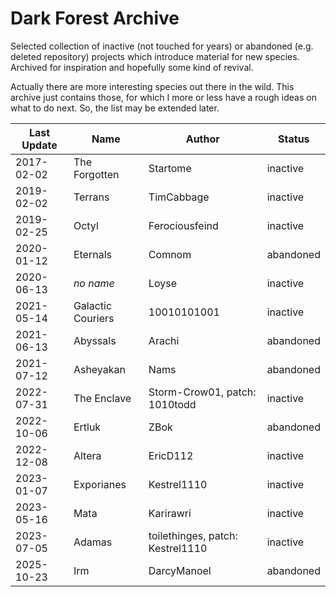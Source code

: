 # Dark Forest Archive

Selected collection of inactive (not touched for years) or abandoned (e.g. deleted repository) projects which introduce material for new species. Archived for inspiration and hopefully some kind of revival.

Actually there are more interesting species out there in the wild. This archive just contains those, for which I more or less have a rough ideas on what to do next. So, the list may be extended later.

| Last Update | Name              | Author                           | Status    |
|-------------|-------------------|----------------------------------|-----------|
| 2017-02-02  | The Forgotten     | Startome                         | inactive  |
| 2019-02-02  | Terrans           | TimCabbage                       | inactive  |
| 2019-02-25  | Octyl             | Ferociousfeind                   | inactive  |
| 2020-01-12  | Eternals          | Comnom                           | abandoned |
| 2020-06-13  | *no name*         | Loyse                            | inactive  |
| 2021-05-14  | Galactic Couriers | 10010101001                      | inactive  |
| 2021-06-13  | Abyssals          | Arachi                           | abandoned |
| 2021-07-12  | Asheyakan         | Nams                             | abandoned |
| 2022-07-31  | The Enclave       | Storm-Crow01, patch: 1010todd    | inactive  |
| 2022-10-06  | Ertluk            | ZBok                             | abandoned |
| 2022-12-08  | Altera            | EricD112                         | inactive  |
| 2023-01-07  | Exporianes        | Kestrel1110                      | inactive  |
| 2023-05-16  | Mata              | Karirawri                        | inactive  |
| 2023-07-05  | Adamas            | toilethinges, patch: Kestrel1110 | inactive  |
| 2025-10-23  | Irm               | DarcyManoel                      | abandoned |
